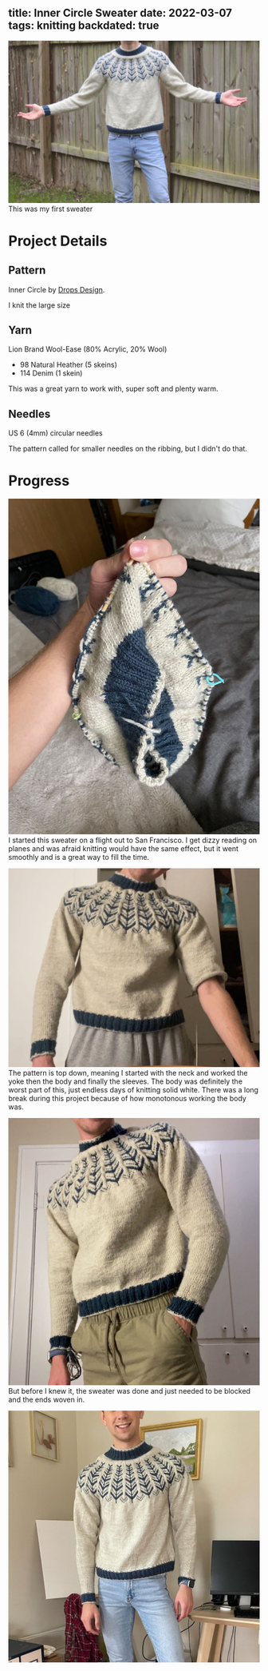 title: Inner Circle Sweater
date: 2022-03-07
tags: knitting
backdated: true
---
![Finished](5.jpeg)
This was my first sweater

# Project Details
## Pattern
Inner Circle by [Drops Design](https://www.garnstudio.com/pattern.php?id=9599&cid=19).

I knit the large size

## Yarn
Lion Brand Wool-Ease (80% Acrylic, 20% Wool)

- 98 Natural Heather (5 skeins)
- 114 Denim (1 skein)

This was a great yarn to work with, super soft and plenty warm. 

## Needles
US 6 (4mm) circular needles

The pattern called for smaller needles on the ribbing, but I didn't do that.

# Progress

![Start](1.jpeg)
I started this sweater on a flight out to San Francisco. I get dizzy reading on planes and was afraid knitting would have the same effect, but it went smoothly and is a great way to fill the time.

![One sleeve to go](2.jpeg)
The pattern is top down, meaning I started with the neck and worked the yoke then the body and finally the sleeves. The body was definitely the worst part of this, just endless days of knitting solid white. There was a long break during this project because of how monotonous working the body was.

![Before blocking and weaving in ends](3.jpeg)
But before I knew it, the sweater was done and just needed to be blocked and the ends woven in.

![Done](4.jpeg)
